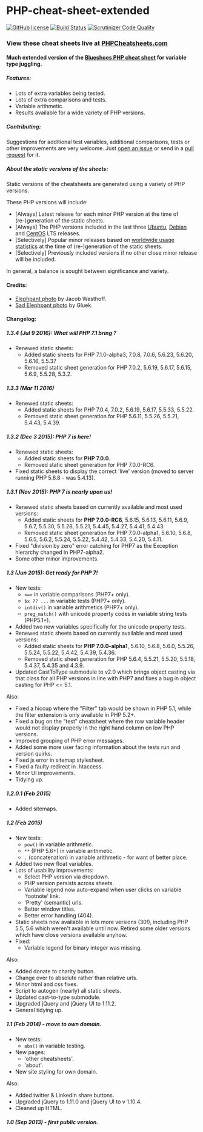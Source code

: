PHP-cheat-sheet-extended
========================
[![GitHub license](https://img.shields.io/badge/license-GPLv3-blue.svg)](https://raw.githubusercontent.com/jrfnl/PHP-cheat-sheet-extended/master/LICENSE.md)
[![Build Status](https://travis-ci.org/jrfnl/PHP-cheat-sheet-extended.svg?branch=master)](https://travis-ci.org/jrfnl/PHP-cheat-sheet-extended)
[![Scrutinizer Code Quality](https://scrutinizer-ci.com/g/jrfnl/PHP-cheat-sheet-extended/badges/quality-score.png?b=master)](https://scrutinizer-ci.com/g/jrfnl/PHP-cheat-sheet-extended/?branch=master)


### View these cheat sheets live at [PHPCheatsheets.com](http://phpcheatsheets.com/)


#### Much extended version of the [Blueshoes PHP cheat sheet](http://www.blueshoes.org/en/developer/php_cheat_sheet/) for variable type juggling.


##### Features:
* Lots of extra variables being tested.
* Lots of extra comparisons and tests.
* Variable arithmetic.
* Results available for a wide variety of PHP versions.


##### Contributing:
Suggestions for additional test variables, additional comparisons, tests or other improvements are very welcome. Just [open an issue](https://github.com/jrfnl/PHP-cheat-sheet-extended/issues) or send in a [pull request](https://github.com/jrfnl/PHP-cheat-sheet-extended/pulls) for it.


##### About the static versions of the sheets:

Static versions of the cheatsheets are generated using a variety of PHP versions.

These PHP versions will include:
* [Always] Latest release for each minor PHP version at the time of (re-)generation of the static sheets.
* [Always] The PHP versions included in the last three [Ubuntu](http://distrowatch.com/table.php?distribution=Ubuntu), [Debian](http://distrowatch.com/table.php?distribution=debian) and [CentOS](http://distrowatch.com/table.php?distribution=centos) LTS releases.
* [Selectively] Popular minor releases based on [worldwide usage statistics](http://w3techs.com/technologies/details/pl-php/all/all) at the time of (re-)generation of the static sheets.
* [Selectively] Previously included versions if no other close minor release will be included.

In general, a balance is sought between significance and variety.


#### Credits:
* [Elephpant photo](http://www.flickr.com/photos/jakobwesthoff/3231273333/) by Jacob Westhoff.
* [Sad Elephpant photo](http://www.flickr.com/photos/gluek/100179589/) by Gluek.


#### Changelog:

##### 1.3.4 (Jul 9 2016): What will PHP 7.1 bring ?
* Renewed static sheets:
	- Added static sheets for PHP 7.1.0-alpha3, 7.0.8, 7.0.6, 5.6.23, 5.6.20, 5.6.16, 5.5.37
	- Removed static sheet generation for PHP 7.0.2, 5.6.19, 5.6.17, 5.6.15, 5.6.9, 5.5.28, 5.3.2.

##### 1.3.3 (Mar 11 2016)
* Renewed static sheets:
	- Added static sheets for PHP 7.0.4, 7.0.2, 5.6.19, 5.6.17, 5.5.33, 5.5.22.
	- Removed static sheet generation for PHP 5.6.11, 5.5.26, 5.5.21, 5.4.43, 5.4.39.

##### 1.3.2 (Dec 3 2015): PHP 7 is here!
* Renewed static sheets:
	- Added static sheets for **PHP 7.0.0**.
	- Removed static sheet generation for PHP 7.0.0-RC6.
* Fixed static sheets to display the correct 'live' version (moved to server running PHP 5.6.8 - was 5.4.13).


##### 1.3.1 (Nov 2015): PHP 7 is nearly upon us!
* Renewed static sheets based on currently available and most used versions:
	- Added static sheets for **PHP 7.0.0-RC6**, 5.6.15, 5.6.13, 5.6.11, 5.6.9, 5.6.7, 5.5.30, 5.5.28, 5.5.21, 5.4.45, 5.4.27, 5.4.41, 5.4.43.
	- Removed static sheet generation for PHP 7.0.0-alpha1, 5.6.10, 5.6.8, 5.6.5, 5.6.2, 5.5.24, 5.5.22, 5.4.42, 5.4.33, 5.4.20, 5.4.11.
* Fixed "division by zero" error catching for PHP7 as the Exception hierarchy changed in PHP7-alpha2.
* Some other minor improvements.


##### 1.3 (Jun 2015): Get ready for PHP 7!
* New tests:
	- `<=>` in variable comparisons (PHP7+ only).
	- `$x ?? ...` in variable tests (PHP7+ only).
	- `intdiv()` in variable arithmetics (PHP7+ only).
	- `preg_match()` with unicode property codes in variable string tests (PHP5.1+).
* Added two new variables specifically for the unicode property tests.
* Renewed static sheets based on currently available and most used versions:
	- Added static sheets for **PHP 7.0.0-alpha1**, 5.6.10, 5.6.8, 5.6.0, 5.5.26, 5.5.24, 5.5.22, 5.4.42, 5.4.39, 5.4.36.
	- Removed static sheet generation for PHP 5.6.4, 5.5.21, 5.5.20, 5.5.18, 5.4.37, 5.4.35 and 4.3.9.
* Updated CastToType submodule to v2.0 which brings object casting via that class for all PHP versions in line with PHP7 and fixes a bug in object casting for PHP <= 5.1.

Also:
* Fixed a hiccup where the "Filter" tab would be shown in PHP 5.1, while the filter extension is only available in PHP 5.2+.
* Fixed a bug on the "test" cheatsheet where the row variable header would not display properly in the right hand column on low PHP versions.
* Improved grouping of PHP error messages.
* Added some more user facing information about the tests run and version quirks.
* Fixed js error in sitemap stylesheet.
* Fixed a faulty redirect in .htaccess.
* Minor UI improvements.
* Tidying up.


##### 1.2.0.1 (Feb 2015)
* Added sitemaps.


##### 1.2 (Feb 2015)
* New tests:
	- `pow()` in variable arithmetic.
	- `**` (PHP 5.6+) in variable arithmetic.
	- `.` (concatenation) in variable arithmetic - for want of better place.
* Added two new float variables.
* Lots of usability improvements:
	- Select PHP version via dropdown.
	- PHP version persists across sheets.
	- Variable legend now auto-expand when user clicks on variable 'footnote' link.
	- 'Pretty' (semantic) urls.
	- Better window titles.
	- Better error handling (404).
* Static sheets now available in lots more versions (30!), including PHP 5.5, 5.6 which weren't available until now. Retired some older versions which have close versions available anyhow.
* Fixed:
	- Variable legend for binary integer was missing.

Also:
* Added donate to charity button.
* Change over to absolute rather than relative urls.
* Minor html and css fixes.
* Script to autogen (nearly) all static sheets.
* Updated cast-to-type submodule.
* Upgraded jQuery and jQuery UI to 1.11.2.
* General tidying up.


##### 1.1 (Feb 2014) - move to own domain.
* New tests:
	- `abs()` in variable testing.
* New pages:
	- 'other cheatsheets'.
	- 'about'.
* New site styling for own domain.

Also:
* Added twitter & LinkedIn share buttons.
* Upgraded jQuery to 1.11.0 and jQuery UI to v 1.10.4.
* Cleaned up HTML.


##### 1.0 (Sep 2013) - first public version.